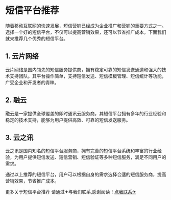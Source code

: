 # 短信平台推荐

随着移动互联网的快速发展，短信营销已经成为企业推广和营销的重要方式之一。选择一个好的短信平台，不仅可以提高营销效果，还可以节省推广成本。下面我们就来推荐几个优秀的短信平台。

## 1. 云片网络
云片网络是国内领先的短信服务提供商，拥有稳定可靠的短信发送通道和强大的技术支持团队。其平台操作简单，支持短信发送、短信模板管理、短信统计等功能，广受企业和开发者的青睐。

## 2. 融云
融云是一家提供全球覆盖的即时通讯云服务商，其短信平台拥有多年的行业经验和稳定的技术支持，能够为用户提供高效、可靠的短信发送服务。

## 3. 云之讯
云之讯是国内知名的短信平台服务商，拥有完善的短信平台系统和丰富的行业经验，为用户提供短信发送、短信营销、短信验证等多种短信服务，满足不同用户的需求。

通过以上推荐的短信平台，用户可以根据自身的需求选择合适的短信服务商，提高营销效果，节省推广成本。

更多关于短信平台推荐 请通过✈与我们联系,感谢阅读！[点我联系✈](https://doc.G208.com)